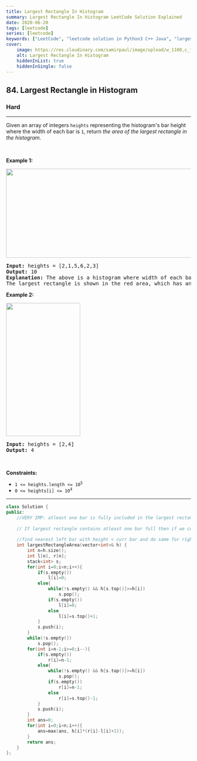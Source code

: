 ```yaml
---
title: Largest Rectangle In Histogram
summary: Largest Rectangle In Histogram LeetCode Solution Explained
date: 2020-06-20
tags: [leetcode]
series: [leetcode]
keywords: ["LeetCode", "leetcode solution in Python3 C++ Java", "largest-rectangle-in-histogram LeetCode Solution Explained"]
cover:
    image: https://res.cloudinary.com/samirpaul/image/upload/w_1100,c_fit,co_rgb:FFFFFF,l_text:Arial_75_bold:Largest Rectangle In Histogram - Solution Explained/problem-solving.webp
    alt: Largest Rectangle In Histogram
    hiddenInList: true
    hiddenInSingle: false
---
```



<h2>84. Largest Rectangle in Histogram</h2><h3>Hard</h3><hr><div><p>Given an array of integers <code>heights</code> representing the histogram's bar height where the width of each bar is <code>1</code>, return <em>the area of the largest rectangle in the histogram</em>.</p>

<p>&nbsp;</p>
<p><strong>Example 1:</strong></p>
<img alt="" src="https://assets.leetcode.com/uploads/2021/01/04/histogram.jpg" style="width: 522px; height: 242px;">
<pre><strong>Input:</strong> heights = [2,1,5,6,2,3]
<strong>Output:</strong> 10
<strong>Explanation:</strong> The above is a histogram where width of each bar is 1.
The largest rectangle is shown in the red area, which has an area = 10 units.
</pre>

<p><strong>Example 2:</strong></p>
<img alt="" src="https://assets.leetcode.com/uploads/2021/01/04/histogram-1.jpg" style="width: 202px; height: 362px;">
<pre><strong>Input:</strong> heights = [2,4]
<strong>Output:</strong> 4
</pre>

<p>&nbsp;</p>
<p><strong>Constraints:</strong></p>

<ul>
	<li><code>1 &lt;= heights.length &lt;= 10<sup>5</sup></code></li>
	<li><code>0 &lt;= heights[i] &lt;= 10<sup>4</sup></code></li>
</ul>
</div>

---




```cpp
class Solution {
public:
    //VERY IMP: atleast one bar is fully included in the largest rectangle
    
    // If largest rectangle contains atleast one bar full then if we consideer largest of all areas containing every bar fully we get our answer
    
    //find nearest left bar with height < curr bar and do same for right.
    int largestRectangleArea(vector<int>& h) {
        int n=h.size();
        int l[n], r[n];
        stack<int> s;
        for(int i=0;i<n;i++){
            if(s.empty())
                l[i]=0;
            else{
                while(!s.empty() && h[s.top()]>=h[i])
                    s.pop();
                if(s.empty())
                    l[i]=0;
                else
                    l[i]=s.top()+1;
            }
            s.push(i);
        }
        while(!s.empty())
            s.pop();
        for(int i=n-1;i>=0;i--){
            if(s.empty())
                r[i]=n-1;
            else{
                while(!s.empty() && h[s.top()]>=h[i])
                    s.pop();
                if(s.empty())
                    r[i]=n-1;
                else
                    r[i]=s.top()-1;
            }
            s.push(i);
        }
        int ans=0;
        for(int i=0;i<n;i++){
            ans=max(ans, h[i]*(r[i]-l[i]+1));
        }
        return ans;
    }
};
```
